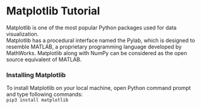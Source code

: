 # Matplotlib Tutorial

Matplotlib is one of the most popular Python packages used for data visualization. </br>
Matplotlib has a procedural interface named the Pylab, which is designed to resemble MATLAB, a proprietary programming language developed by MathWorks. Matplotlib along with NumPy can be considered as the open source equivalent of MATLAB. </br>

### Installing Matplotlib
To install Matplotlib on your local machine, open Python command prompt and type following commands: </br>
`pip3 install matplotlib`





























